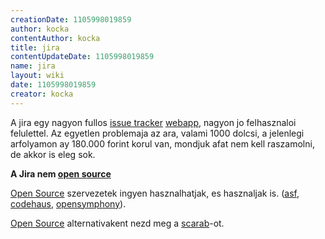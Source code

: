 ```yaml
---
creationDate: 1105998019859 
author: kocka 
contentAuthor: kocka 
title: jira 
contentUpdateDate: 1105998019859 
name: jira 
layout: wiki 
date: 1105998019859 
creator: kocka 
---
```

A jira egy nagyon fullos [issue tracker](issue%20tracker.html) [webapp](webapp.html), nagyon jo felhasznaloi felulettel. Az egyetlen problemaja az ara, valami 1000 dolcsi, a jelenlegi arfolyamon ay 180.000 forint korul van, mondjuk afat nem kell raszamolni, de akkor is eleg sok.

__A Jira nem [open source](Open%20Source.html)__

[Open Source](Open%20Source.html) szervezetek ingyen hasznalhatjak, es hasznaljak is. ([asf](ASF.html), [codehaus](codehaus.html), [opensymphony](Opensymphony.html)).

[Open Source](Open%20Source.html) alternativakent nezd meg a [scarab](scarab.html)-ot.
